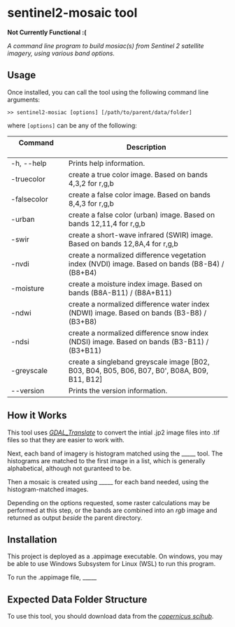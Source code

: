 # sentinel2-mosaic tool
**Not Currently Functional :(**


*A command line program to build mosiac(s) from Sentinel 2
satellite imagery, using various band options.*

## Usage
Once installed, you can call the tool using the following
command line arguments:

```
>> sentinel2-mosiac [options] [/path/to/parent/data/folder]
```
where ``` [options] ``` can be any of the following:

| Command    &nbsp;&nbsp;&nbsp;&nbsp;&nbsp;&nbsp;&nbsp;&nbsp;&nbsp;&nbsp;&nbsp;&nbsp;&nbsp;&nbsp;&nbsp;&nbsp;&nbsp;&nbsp;&nbsp; | Description |
| --------------- | ---------------------------------------------------------------------------------------------- |
| -h, --help      | Prints help information.                                                                       |
| -truecolor      | create a true color image. Based on bands 4,3,2 for r,g,b                                      |
| -falsecolor     | create a false color image. Based on bands 8,4,3 for r,g,b                                     |
| -urban          | create a false color (urban) image. Based on bands 12,11,4 for r,g,b                           |
| -swir           | create a short-wave infrared (SWIR) image. Based on bands 12,8A,4 for r,g,b                    |
| -nvdi           | create a normalized difference vegetation index (NVDI) image. Based on bands (B8-B4) / (B8+B4) |
| -moisture       | create a moisture index image. Based on bands (B8A-B11) / (B8A+B11)                            |
| -ndwi           | create a normalized difference water index (NDWI) image. Based on bands (B3-B8) / (B3+B8)      |
| -ndsi           | create a normalized difference snow index (NDSI) image. Based on bands (B3-B11) / (B3+B11)     |
| -greyscale      | create a singleband greyscale image [B02, B03, B04, B05, B06, B07, B0', B08A, B09, B11, B12]   |
| --version       | Prints the version information.                                                                |

## How it Works

This tool uses [*GDAL_Translate*](https://gdal.org/programs/gdal_translate.html) to convert the intial .jp2 image
files into .tif files so that they are easier to work with.

Next, each band of imagery is histogram matched using the _____
tool. The histograms are matched to the first image in a list,
which is generally alphabetical, although not guranteed to be.

Then a mosaic is created using _____ for each band needed, using the
histogram-matched images.

Depending on the options requested, some raster calculations
may be performed at this step, or the bands are combined into
an *rgb* image and returned as output *beside* the parent
directory.

## Installation

This project is deployed as a .appimage executable. On windows,
you may be able to use Windows Subsystem for Linux (WSL) to run
this program.

To run the .appimage file, _____

## Expected Data Folder Structure

To use this tool, you should download data from the [*copernicus scihub*](https://scihub.copernicus.eu/).

